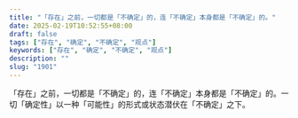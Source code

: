 ```yaml
---
title: "「存在」之前，一切都是「不确定」的，连「不确定」本身都是「不确定」的。"
date: 2025-02-19T10:52:55+08:00
draft: false
tags: ["存在", "确定", "不确定", "观点"]
keywords: ["存在", "确定", "不确定", "观点"]
description: ""
slug: "1901"
---
```


「存在」之前，一切都是「不确定」的，连「不确定」本身都是「不确定」的。一切「确定性」以一种「可能性」的形式或状态潜伏在「不确定」之下。